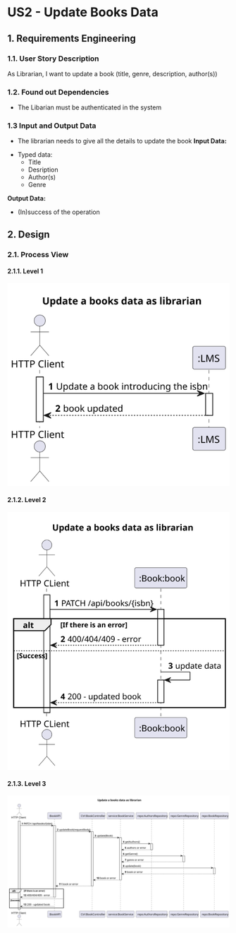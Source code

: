 # US2 - Update Books Data
## 1. Requirements Engineering
### 1.1. User Story Description


As Librarian, I want to update a book (title, genre, description, author(s))

### 1.2. Found out Dependencies
- The Libarian must be authenticated in the system
### 1.3 Input and Output Data
- The librarian needs to give all the details to update the book
  **Input Data:**
* Typed data:
    * Title
    * Desription
    * Author(s)
    * Genre

**Output Data:**

* (In)success of the operation

## 2. Design
### 2.1. Process View
#### 2.1.1. Level 1
![SD](N1_VP_UC2.svg)

#### 2.1.2. Level 2
![SD](N2_VP_UC2.svg)

#### 2.1.3. Level 3
![SD](N3_VP_UC2.svg)

